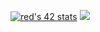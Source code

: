 <a href="https://github.com/susanamadriz"><img src="https://badge.mediaplus.ma/levi/migumore?1337Badge=off&UM6P=off" alt="red's 42 stats" /></a>
<img src="https://pbs.twimg.com/profile_images/1330961591454617601/v4SL-rva_400x400.jpg" />

